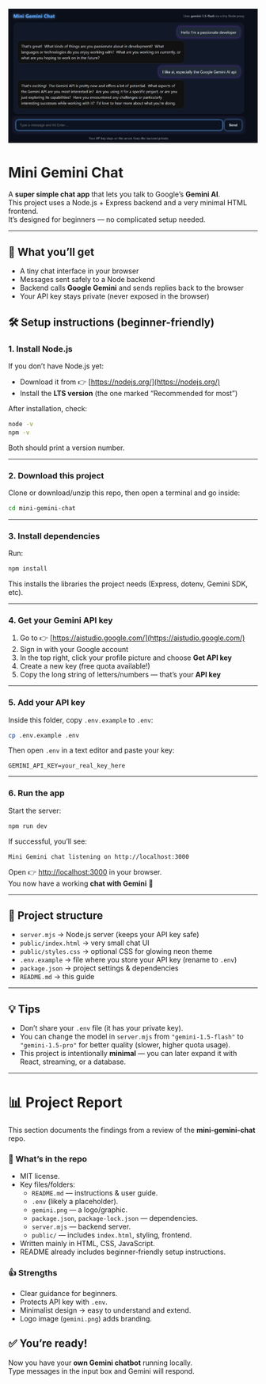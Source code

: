 ![Gemini Logo](gemini.png)

# Mini Gemini Chat

A **super simple chat app** that lets you talk to Google’s **Gemini AI**.  
This project uses a Node.js + Express backend and a very minimal HTML frontend.  
It’s designed for beginners — no complicated setup needed.

---

## 🚀 What you’ll get
- A tiny chat interface in your browser
- Messages sent safely to a Node backend
- Backend calls **Google Gemini** and sends replies back to the browser
- Your API key stays private (never exposed in the browser)


## 🛠️ Setup instructions (beginner-friendly)

### 1. Install Node.js
If you don’t have Node.js yet:
- Download it from 👉 [https://nodejs.org/](https://nodejs.org/)
- Install the **LTS version** (the one marked “Recommended for most”)

After installation, check:
```bash
node -v
npm -v
```
Both should print a version number.

---

### 2. Download this project
Clone or download/unzip this repo, then open a terminal and go inside:
```bash
cd mini-gemini-chat
```

---

### 3. Install dependencies
Run:
```bash
npm install
```

This installs the libraries the project needs (Express, dotenv, Gemini SDK, etc).

---

### 4. Get your **Gemini API key**
1. Go to 👉 [https://aistudio.google.com/](https://aistudio.google.com/)  
2. Sign in with your Google account  
3. In the top right, click your profile picture and choose **Get API key**  
4. Create a new key (free quota available!)  
5. Copy the long string of letters/numbers — that’s your **API key**

---

### 5. Add your API key
Inside this folder, copy `.env.example` to `.env`:
```bash
cp .env.example .env
```

Then open `.env` in a text editor and paste your key:
```
GEMINI_API_KEY=your_real_key_here
```

---

### 6. Run the app
Start the server:
```bash
npm run dev
```

If successful, you’ll see:
```
Mini Gemini chat listening on http://localhost:3000
```

Open 👉 [http://localhost:3000](http://localhost:3000) in your browser.  
You now have a working **chat with Gemini** 🎉

---

## 📂 Project structure
- `server.mjs` → Node.js server (keeps your API key safe)
- `public/index.html` → very small chat UI
- `public/styles.css` → optional CSS for glowing neon theme
- `.env.example` → file where you store your API key (rename to `.env`)
- `package.json` → project settings & dependencies
- `README.md` → this guide

---

## 💡 Tips
- Don’t share your `.env` file (it has your private key).
- You can change the model in `server.mjs` from `"gemini-1.5-flash"` to `"gemini-1.5-pro"` for better quality (slower, higher quota usage).
- This project is intentionally **minimal** — you can later expand it with React, streaming, or a database.

---

# 📊 Project Report

This section documents the findings from a review of the **mini-gemini-chat** repo.

### 🧐 What’s in the repo
- MIT license.  
- Key files/folders:  
  - `README.md` — instructions & user guide.  
  - `.env` (likely a placeholder).  
  - `gemini.png` — a logo/graphic.  
  - `package.json`, `package-lock.json` — dependencies.  
  - `server.mjs` — backend server.  
  - `public/` — includes `index.html`, styling, frontend.  
- Written mainly in HTML, CSS, JavaScript.  
- README already includes beginner-friendly setup instructions.  

### 👍 Strengths
- Clear guidance for beginners.  
- Protects API key with `.env`.  
- Minimalist design → easy to understand and extend.  
- Logo image (`gemini.png`) adds branding.  

## ✅ You’re ready!
Now you have your **own Gemini chatbot** running locally.  
Type messages in the input box and Gemini will respond.
